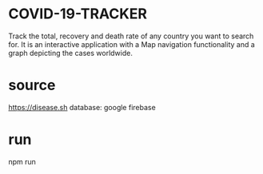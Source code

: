 # COVID-19-TRACKER
Track the total, recovery and death rate of any country you want to search for. It is an interactive application with a Map navigation functionality and a graph depicting the cases worldwide.

# source
https://disease.sh
database: google firebase

# run
npm run
